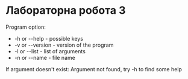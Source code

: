 # Лабораторна робота 3

Program option:

* -h or --help - possible keys
* -v or --version - version of the program
* -l or --list - list of arguments
* -n or --name - file name

If argument doesn't exist: Argument not found, try -h to find some help
